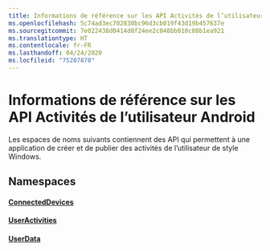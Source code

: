```yaml
---
title: Informations de référence sur les API Activités de l’utilisateur Android
ms.openlocfilehash: 5c74ad3ec702830bc96d3cb019f43d19b457637e
ms.sourcegitcommit: 7e022438d0414d8f24ee2c048bb018c80b1ea921
ms.translationtype: HT
ms.contentlocale: fr-FR
ms.lasthandoff: 04/24/2020
ms.locfileid: "75207878"
---
```

# <a name="android-user-activities-api-reference"></a>Informations de référence sur les API Activités de l’utilisateur Android

Les espaces de noms suivants contiennent des API qui permettent à une application de créer et de publier des activités de l’utilisateur de style Windows.

## <a name="namespaces"></a>Namespaces

#### <a name="connecteddevices"></a>[ConnectedDevices](https://docs.microsoft.com/java/api/com.microsoft.connecteddevices)
#### <a name="useractivities"></a>[UserActivities](https://docs.microsoft.com/java/api/com.microsoft.connecteddevices.userdata.useractivities)
#### <a name="userdata"></a>[UserData](https://docs.microsoft.com/java/api/com.microsoft.connecteddevices.userdata)